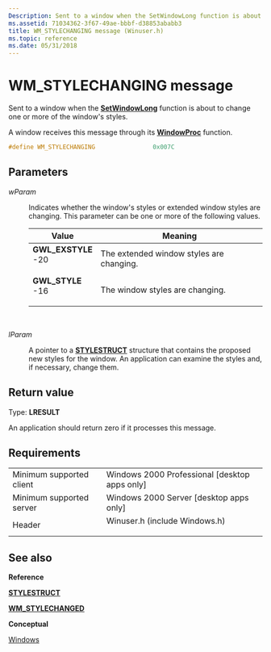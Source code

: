 ```yaml
---
Description: Sent to a window when the SetWindowLong function is about to change one or more of the window's styles.
ms.assetid: 71034362-3f67-49ae-bbbf-d38853ababb3
title: WM_STYLECHANGING message (Winuser.h)
ms.topic: reference
ms.date: 05/31/2018
---
```


# WM\_STYLECHANGING message

Sent to a window when the [**SetWindowLong**](/windows/win32/api/winuser/nf-winuser-setwindowlonga) function is about to change one or more of the window's styles.

A window receives this message through its [**WindowProc**](/previous-versions/windows/desktop/legacy/ms633573(v=vs.85)) function.


```C++
#define WM_STYLECHANGING                0x007C
```



## Parameters

<dl> <dt>

*wParam* 
</dt> <dd>

Indicates whether the window's styles or extended window styles are changing. This parameter can be one or more of the following values.



| Value                                                                                                                                                                                                            | Meaning                                             |
|------------------------------------------------------------------------------------------------------------------------------------------------------------------------------------------------------------------|-----------------------------------------------------|
| <span id="GWL_EXSTYLE"></span><span id="gwl_exstyle"></span><dl> <dt>**GWL\_EXSTYLE**</dt> <dt>-20</dt> </dl> | The extended window styles are changing.<br/> |
| <span id="GWL_STYLE"></span><span id="gwl_style"></span><dl> <dt>**GWL\_STYLE**</dt> <dt>-16</dt> </dl>       | The window styles are changing.<br/>          |



 

</dd> <dt>

*lParam* 
</dt> <dd>

A pointer to a [**STYLESTRUCT**](/windows/win32/api/winuser/ns-winuser-stylestruct) structure that contains the proposed new styles for the window. An application can examine the styles and, if necessary, change them.

</dd> </dl>

## Return value

Type: **LRESULT**

An application should return zero if it processes this message.

## Requirements



|                                     |                                                                                                          |
|-------------------------------------|----------------------------------------------------------------------------------------------------------|
| Minimum supported client<br/> | Windows 2000 Professional \[desktop apps only\]<br/>                                               |
| Minimum supported server<br/> | Windows 2000 Server \[desktop apps only\]<br/>                                                     |
| Header<br/>                   | <dl> <dt>Winuser.h (include Windows.h)</dt> </dl> |



## See also

<dl> <dt>

**Reference**
</dt> <dt>

[**STYLESTRUCT**](/windows/win32/api/winuser/ns-winuser-stylestruct)
</dt> <dt>

[**WM\_STYLECHANGED**](wm-stylechanged.md)
</dt> <dt>

**Conceptual**
</dt> <dt>

[Windows](windows.md)
</dt> </dl>

 

 